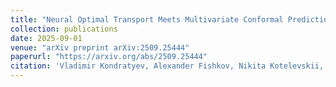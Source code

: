 ```yaml
---
title: "Neural Optimal Transport Meets Multivariate Conformal Prediction"
collection: publications
date: 2025-09-01
venue: "arXiv preprint arXiv:2509.25444"
paperurl: "https://arxiv.org/abs/2509.25444"
citation: 'Vladimir Kondratyev, Alexander Fishkov, Nikita Kotelevskii, Mahmoud Hegazy, Remi Flamary, Maxim Panov, and Eric Moulines. "Neural Optimal Transport Meets Multivariate Conformal Prediction." arXiv preprint arXiv:2509.25444, 2025.'
---
```

